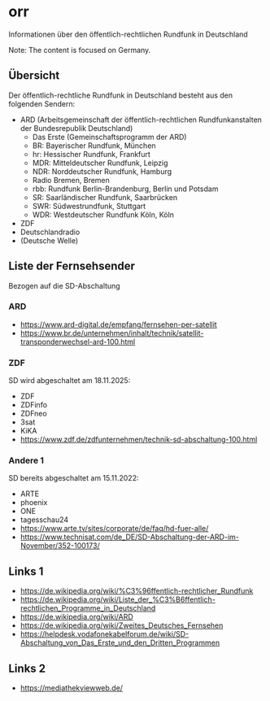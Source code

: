 # orr
Informationen über den öffentlich-rechtlichen Rundfunk in Deutschland

Note: The content is focused on Germany.

## Übersicht
Der öffentlich-rechtliche Rundfunk in Deutschland besteht aus den folgenden Sendern:
- ARD (Arbeitsgemeinschaft der öffentlich-rechtlichen Rundfunkanstalten der Bundesrepublik Deutschland)
  - Das Erste (Gemeinschaftsprogramm der ARD)
  - BR: Bayerischer Rundfunk, München
  - hr: Hessischer Rundfunk, Frankfurt
  - MDR: Mitteldeutscher Rundfunk, Leipzig
  - NDR: Norddeutscher Rundfunk, Hamburg
  - Radio Bremen, Bremen
  - rbb: Rundfunk Berlin-Brandenburg, Berlin und Potsdam
  - SR: Saarländischer Rundfunk, Saarbrücken
  - SWR: Südwestrundfunk, Stuttgart
  - WDR: Westdeutscher Rundfunk Köln, Köln
- ZDF
- Deutschlandradio
- (Deutsche Welle)

## Liste der Fernsehsender
Bezogen auf die SD-Abschaltung
### ARD

- https://www.ard-digital.de/empfang/fernsehen-per-satellit
- https://www.br.de/unternehmen/inhalt/technik/satellit-transponderwechsel-ard-100.html

### ZDF
SD wird abgeschaltet am 18.11.2025:
- ZDF
- ZDFinfo
- ZDFneo
- 3sat
- KiKA
- https://www.zdf.de/zdfunternehmen/technik-sd-abschaltung-100.html

### Andere 1
SD bereits abgeschaltet am 15.11.2022:
- ARTE
- phoenix
- ONE
- tagesschau24
- https://www.arte.tv/sites/corporate/de/faq/hd-fuer-alle/
- https://www.technisat.com/de_DE/SD-Abschaltung-der-ARD-im-November/352-100173/

## Links 1
- https://de.wikipedia.org/wiki/%C3%96ffentlich-rechtlicher_Rundfunk
- https://de.wikipedia.org/wiki/Liste_der_%C3%B6ffentlich-rechtlichen_Programme_in_Deutschland
- https://de.wikipedia.org/wiki/ARD
- https://de.wikipedia.org/wiki/Zweites_Deutsches_Fernsehen
- https://helpdesk.vodafonekabelforum.de/wiki/SD-Abschaltung_von_Das_Erste_und_den_Dritten_Programmen

## Links 2
- https://mediathekviewweb.de/
